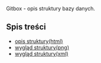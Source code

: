 Gitbox - opis struktury bazy danych.

## Spis treści
 * [opis struktury(html)](database.html)
 * [wygląd struktury(png)](database.png)
 * [wygląd struktury(xml)](project-dbdesigner.xml)
